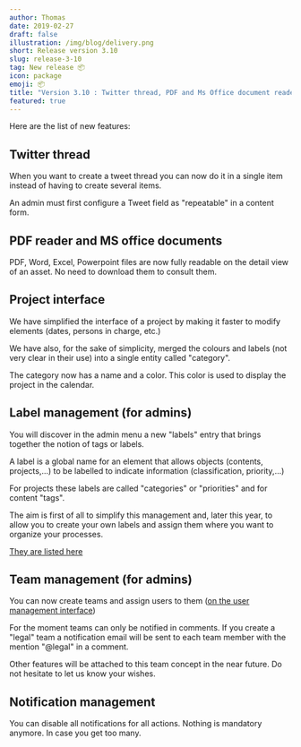 ```yaml
---
author: Thomas
date: 2019-02-27
draft: false
illustration: /img/blog/delivery.png
short: Release version 3.10
slug: release-3-10
tag: New release 📦 
icon: package
emoji: 📦
title: "Version 3.10 : Twitter thread, PDF and Ms Office document reader,  team management ..  🚚 📦 "
featured: true
---
```


<!-- ![arrival.jpeg](/img/blog/arrival.jpeg "arrival.jpeg")
<a style="background-color:black;color:white;text-decoration:none;padding:4px 6px;font-family:-apple-system, BlinkMacSystemFont, &quot;San Francisco&quot;, &quot;Helvetica Neue&quot;, Helvetica, Ubuntu, Roboto, Noto, &quot;Segoe UI&quot;, Arial, sans-serif;font-size:12px;font-weight:bold;line-height:1.2;display:inline-block;border-radius:3px" href="https://unsplash.com/@drew_beamer?utm_medium=referral&amp;utm_campaign=photographer-credit&amp;utm_content=creditBadge" target="_blank" rel="noopener noreferrer" title="Download free do whatever you want high-resolution photos from Drew Beamer"><span style="display:inline-block;padding:2px 3px"><svg xmlns="http://www.w3.org/2000/svg" style="height:12px;width:auto;position:relative;vertical-align:middle;top:-1px;fill:white" viewBox="0 0 32 32"><title>unsplash-logo</title><path d="M20.8 18.1c0 2.7-2.2 4.8-4.8 4.8s-4.8-2.1-4.8-4.8c0-2.7 2.2-4.8 4.8-4.8 2.7.1 4.8 2.2 4.8 4.8zm11.2-7.4v14.9c0 2.3-1.9 4.3-4.3 4.3h-23.4c-2.4 0-4.3-1.9-4.3-4.3v-15c0-2.3 1.9-4.3 4.3-4.3h3.7l.8-2.3c.4-1.1 1.7-2 2.9-2h8.6c1.2 0 2.5.9 2.9 2l.8 2.4h3.7c2.4 0 4.3 1.9 4.3 4.3zm-8.6 7.5c0-4.1-3.3-7.5-7.5-7.5-4.1 0-7.5 3.4-7.5 7.5s3.3 7.5 7.5 7.5c4.2-.1 7.5-3.4 7.5-7.5z"></path></svg></span><span style="display:inline-block;padding:2px 3px">Drew Beamer</span></a> -->




Here are the list of new features: 

## Twitter thread

When you want to create a tweet thread you can now do it in a single item instead of having to create several items.

An admin must first configure a Tweet field as "repeatable" in a content form.

## PDF reader and MS office documents

PDF, Word, Excel, Powerpoint files are now fully readable on the detail view of an asset. No need to download them to consult them.

## Project interface

We have simplified the interface of a project by making it faster to modify elements (dates, persons in charge, etc.)

We have also, for the sake of simplicity, merged the colours and labels (not very clear in their use) into a single entity called "category".

The category now has a name and a color. This color is used to display the project in the calendar.


## Label management (for admins)

You will discover in the admin menu a new "labels" entry that brings together the notion of tags or labels.

A label is a global name for an element that allows objects (contents, projects,...) to be labelled to indicate information (classification, priority,...)

For projects these labels are called "categories" or "priorities" and for content "tags".

The aim is first of all to simplify this management and, later this year, to allow you to create your own labels and assign them where you want to organize your processes.

[They are listed here](https://app.pilot.pm/labels/)

## Team management (for admins)

You can now create teams and assign users to them ([on the user management interface](https://app.pilot.pm/users/actives))

For the moment teams can only be notified in comments. If you create a "legal" team a notification email will be sent to each team member with the mention "@legal" in a comment.

Other features will be attached to this team concept in the near future. Do not hesitate to let us know your wishes.


## Notification management

You can disable all notifications for all actions. Nothing is mandatory anymore. In case you get too many.

